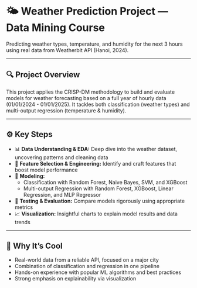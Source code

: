 # 🌤️ Weather Prediction Project — Data Mining Course

Predicting weather types, temperature, and humidity for the next 3 hours using real data from Weatherbit API (Hanoi, 2024).

---

## 🔍 Project Overview

This project applies the CRISP-DM methodology to build and evaluate models for weather forecasting based on a full year of hourly data (01/01/2024 - 01/01/2025). It tackles both classification (weather types) and multi-output regression (temperature & humidity).

---

## ⚙️ Key Steps

- 📊 **Data Understanding & EDA:** Deep dive into the weather dataset, uncovering patterns and cleaning data  
- 🔎 **Feature Selection & Engineering:** Identify and craft features that boost model performance  
- 🤖 **Modeling:**  
  - Classification with Random Forest, Naive Bayes, SVM, and XGBoost  
  - Multi-output Regression with Random Forest, XGBoost, Linear Regression, and MLP Regressor  
- 🧪 **Testing & Evaluation:** Compare models rigorously using appropriate metrics  
- 📈 **Visualization:** Insightful charts to explain model results and data trends

---

## 🚀 Why It’s Cool

- Real-world data from a reliable API, focused on a major city  
- Combination of classification and regression in one pipeline  
- Hands-on experience with popular ML algorithms and best practices  
- Strong emphasis on explainability via visualization  

